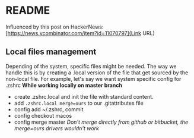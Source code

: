 # README #

Influenced by this post on HackerNews:
[https://news.ycombinator.com/item?id=11070797](Link URL)

## Local files management
Depending of the system, specific files might be needed. The way we handle this is by creating a .local version of the file
that get sourced by the non-local file.
For example, let's say we want system specific config for .zshrc
**While working locally on master branch**
- create .zshrc.local and init the file with standard content.
- add ``` .zshrc.local merge=ours ``` to our .gitattributes file
- config add ~/.zshrc, commit
- config checkout macos
- config merge master
_Don't merge directly from github or bitbucket, the merge=ours drivers wouldn't work_